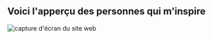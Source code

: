 ## Voici l'apperçu des personnes qui m'inspire 

![capture d'écran du site web](./image/Capture_d'écran_carte.png)
